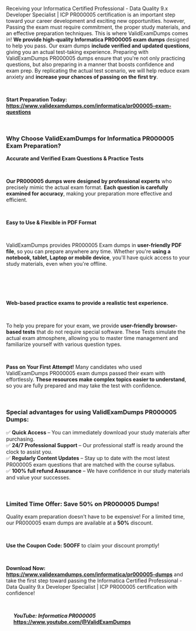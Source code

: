 <p>Receiving your Informatica Certified Professional - Data Quality 9.x Developer Specialist | ICP PR000005 certification is an important step toward your career development and exciting new opportunities. however, Passing the exam must require commitment, the proper study materials, and an effective preparation techniques. This is where ValidExamDumps comes in! <b>We provide high-quality Informatica PR000005 exam dumps</b> designed to help you pass. Our exam dumps <b>include verified and updated questions</b>, giving you an actual test-taking experience. Preparing with ValidExamDumps PR000005 dumps ensure that you're not only practicing questions, but also preparing in a manner that boosts confidence and exam prep. By replicating the actual test scenario, we will help reduce exam anxiety and <b>increase your chances of passing on the first try</b>.</p><br>

<p><strong>Start Preparation Today:</strong>  <b><a href="https://www.validexamdumps.com/informatica/pr000005-exam-questions" >https://www.validexamdumps.com/informatica/pr000005-exam-questions</a></b></p><br>

<h3><strong>Why Choose ValidExamDumps for Informatica PR000005 Exam Preparation?</strong></h3>

<p><strong>Accurate and Verified Exam Questions & Practice Tests</strong></p><br>

<p><b>Our PR000005 dumps were designed by professional experts</b> who precisely mimic the actual exam format. <b>Each question is carefully examined for accuracy</b>, making your preparation more effective and efficient.</p><br>

<p><strong>Easy to Use & Flexible in PDF Format</strong></p><br>

<p>ValidExamDumps provides PR000005 Exam dumps in <b>user-friendly PDF file</b>, so you can prepare anywhere any time. Whether you're <b>using a notebook, tablet, Laptop or mobile device</b>, you'll have quick access to your study materials, even when you're offline.</p><br>

<p><a href="https://www.validexamdumps.com/informatica/pr000005-exam-questions" ><img src="https://www.validexamdumps.com/uploads/banners/1709651534_Banner28.png" alt="" style="max-width: 60%;"></a></p><br>

<p><strong>Web-based practice exams to provide a realistic test experience.</strong></p><br>

<p>To help you prepare for your exam, we provide <b>user-friendly browser-based tests</b> that do not require special software. These Tests simulate the actual exam atmosphere, allowing you to master time management and familiarize yourself with various question types.</p><br>

<p><strong>Pass on Your First Attempt!</strong> Many candidates who used ValidExamDumps PR000005 exam dumps passed their exam with effortlessly. <b>These resources make complex topics easier to understand</b>, so you are fully prepared and may take the test with confidence.</p><br>

<h3><strong>Special advantages for using ValidExamDumps PR000005 Dumps:</strong></h3>

<p>✅ <strong>Quick Access</strong> – You can immediately download your study materials after purchasing.<br>
✅ <strong>24/7 Professional Support</strong> – Our professional staff is ready around the clock to assist you.<br>
✅ <strong>Regularly Content Updates</strong> – Stay up to date with the most latest PR000005 exam questions that are matched with the course syllabus.<br>
✅ <strong>100% full refund Assurance</strong> – We have confidence in our study materials and value your successes.</p><br>

<h3><strong>Limited Time Offer: Save 50% on PR000005 Dumps!</strong></h3>

<p>Quality exam preparation doesn't have to be expensive! For a limited time, our PR000005 exam dumps are available at a <strong>50%</strong> discount.</p><br>

<p><strong>Use the Coupon Code: 50OFF</strong> to claim your discount promptly!</p><br>

<p><strong>Download Now:</strong>  <b><a href="https://www.validexamdumps.com/informatica/pr000005-dumps" >https://www.validexamdumps.com/informatica/pr000005-dumps</a></b> and take the first step toward passing the Informatica Certified Professional - Data Quality 9.x Developer Specialist | ICP PR000005 certification with confidence!</p><br>

<p style="margin-left: 20px;">
<b><em>YouTube: Informatica PR000005</em></b> <a href="https://www.youtube.com/@ValidExamDumps?sub_confirmation=1" target="_blank" title="See PR000005 on YouTube"><b>https://www.youtube.com/@ValidExamDumps</b></a></p>
